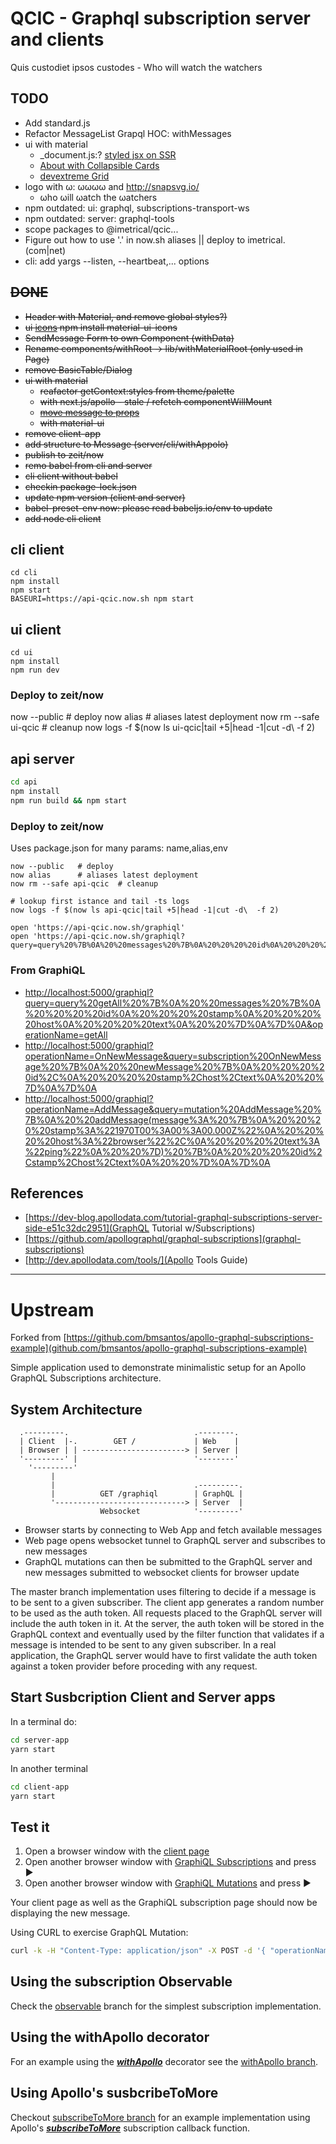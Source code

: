# QCIC - Graphql subscription server and clients

Quis custodiet ipsos custodes - Who will watch the watchers

## TODO

- Add standard.js
- Refactor MessageList Grapql HOC: withMessages
- ui with material
  - _document.js:? [styled jsx on SSR](https://github.com/zeit/styled-jsx#server-side-rendering)
  - [About with Collapsible Cards](https://material-ui-next.com/demos/cards/)
  - [devextreme Grid](https://devexpress.github.io/devextreme-reactive/react/grid/)
- logo with ω: ωωωω and http://snapsvg.io/
  - ωho ωill ωatch the ωatchers
- npm outdated: ui: graphql, subscriptions-transport-ws
- npm outdated: server: graphql-tools
- scope packages to @imetrical/qcic...
- Figure out how to use '.' in now.sh aliases || deploy to imetrical.(com|net)
- cli: add yargs --listen, --heartbeat,... options

##  ~~DONE~~
- ~~Header with Material, and remove global styles?)~~
- ~~ui [icons](https://material-ui-next.com/getting-started/installation/) npm install material-ui-icons~~
- ~~SendMessage Form to own Component (withData)~~
- ~~Rename components/withRoot -> lib/withMaterialRoot (only used in Page)~~
- ~~remove BasicTable/Dialog~~
- ~~ui with material~~
  - ~~reafactor getContext:styles from theme/palette~~
  - ~~with next.js/apollo - stale / refetch componentWillMount~~
  - ~~[move message to props](http://dev.apollodata.com/react/subscriptions.html#subscribe-to-more)~~
  - ~~with material-ui~~
- ~~remove client-app~~
- ~~add structure to Message (server/cli/withAppolo)~~
- ~~publish to zeit/now~~
- ~~remo babel from cli and server~~
- ~~cli client without babel~~
- ~~checkin package-lock.json~~
- ~~update npm version (client and server)~~
- ~~babel-preset-env now: please read babeljs.io/env to update~~
- ~~add node cli client~~

## cli client
```
cd cli
npm install
npm start
BASEURI=https://api-qcic.now.sh npm start
```

## ui client
```
cd ui
npm install
npm run dev
```
### Deploy to zeit/now
now --public   # deploy
now alias      # aliases latest deployment
now rm --safe ui-qcic  # cleanup
now logs -f $(now ls ui-qcic|tail +5|head -1|cut -d\  -f 2)

## api server
```bash
cd api
npm install
npm run build && npm start
```

### Deploy to zeit/now
Uses package.json for many params: name,alias,env
```
now --public   # deploy
now alias      # aliases latest deployment
now rm --safe api-qcic  # cleanup

# lookup first istance and tail -ts logs
now logs -f $(now ls api-qcic|tail +5|head -1|cut -d\  -f 2)

open 'https://api-qcic.now.sh/graphiql'
open 'https://api-qcic.now.sh/graphiql?query=query%20%7B%0A%20%20messages%20%7B%0A%20%20%20%20id%0A%20%20%20%20stamp%0A%20%20%20%20host%0A%20%20%20%20text%0A%20%20%7D%0A%7D%0A'
```

### From GraphiQL
- [http://localhost:5000/graphiql?query=query%20getAll%20%7B%0A%20%20messages%20%7B%0A%20%20%20%20id%0A%20%20%20%20stamp%0A%20%20%20%20host%0A%20%20%20%20text%0A%20%20%7D%0A%7D%0A&operationName=getAll](Query)
- [http://localhost:5000/graphiql?operationName=OnNewMessage&query=subscription%20OnNewMessage%20%7B%0A%20%20newMessage%20%7B%0A%20%20%20%20id%2C%0A%20%20%20%20stamp%2Chost%2Ctext%0A%20%20%7D%0A%7D%0A](Subscribe)
- [http://localhost:5000/graphiql?operationName=AddMessage&query=mutation%20AddMessage%20%7B%0A%20%20addMessage(message%3A%20%7B%0A%20%20%20%20stamp%3A%221970T00%3A00%3A00.000Z%22%0A%20%20%20%20host%3A%22browser%22%2C%0A%20%20%20%20text%3A%22ping%22%0A%20%20%7D)%20%7B%0A%20%20%20%20id%2Cstamp%2Chost%2Ctext%0A%20%20%7D%0A%7D%0A](Mutate)

## References
- [https://dev-blog.apollodata.com/tutorial-graphql-subscriptions-server-side-e51c32dc2951](GraphQL Tutorial w/Subscriptions)
- [https://github.com/apollographql/graphql-subscriptions](graphql-subscriptions)
- [http://dev.apollodata.com/tools/](Apollo Tools Guide)

-----------------------
# Upstream
Forked from [https://github.com/bmsantos/apollo-graphql-subscriptions-example](github.com/bmsantos/apollo-graphql-subscriptions-example)

Simple application used to demonstrate minimalistic setup for an Apollo GraphQL Subscriptions architecture.

## System Architecture

```text
  .---------.                            .--------.
  | Client  |-.        GET /             | Web    |
  | Browser | | -----------------------> | Server |
  '---------' |                          '--------'
    '---------'
         |
         |                               .---------.
         |          GET /graphiql        | GraphQL |
         '-----------------------------> | Server  |
                    Websocket            '---------'
```

 * Browser starts by connecting to Web App and fetch available messages
 * Web page opens websocket tunnel to GraphQL server and subscribes to new messages
 * GraphQL mutations can then be submitted to the GraphQL server and new messages submitted to websocket clients for browser update

The master branch implementation uses filtering to decide if a message is to be sent to a given subscriber. The client app generates a random number to be used as the auth token. All requests placed to the GraphQL server will include the auth token in it. At the server, the auth token will be stored in the GraphQL context and eventually used by the filter function that validates if a message is intended to be sent to any given subscriber. In a real application, the GraphQL server would have to first validate the auth token against a token provider before proceding with any request. 


## Start Susbcription Client and Server apps

In a terminal do:

```bash
cd server-app
yarn start
```

In another terminal

```bash
cd client-app
yarn start
```

## Test it

1. Open a browser window with the [client page](http://localhost:3000)
1. Open another browser window with [GraphiQL Subscriptions](http://localhost:5000/graphiql?operationName=OnNewMessage&query=subscription+OnNewMessage+%7B%0A++newMessage(userId%3A+123)%0A%7D) and press ►
1. Open another browser window with [GraphiQL Mutations](http://localhost:5000/graphiql?operationName=AddMessage&query=mutation+AddMessage%28%24message%3A+String%21%2C+%24broadcast%3A+Boolean%21%29+%7B%0A+addMessage%28message%3A+%24message%2C+broadcast%3A+%24broadcast%29%0A%7D&variables=%7B%0A+%22message%22%3A+%22Kombucha%22%2C%0A+%22broadcast%22%3A+true%0A%7D) and press ►


Your client page as well as the GraphiQL subscription page should now be displaying the new message.

Using CURL to exercise GraphQL Mutation:
```bash
curl -k -H "Content-Type: application/json" -X POST -d '{ "operationName": null, "query": "mutation AddMessage { addMessage(message: \"My CURL message\", broadcast: false) }", "variables": "{}" }' http://localhost:5060/graphql
```

## Using the subscription Observable

Check the [observable](https://github.com/bmsantos/apollo-graphql-subscriptions-example/tree/observable) branch for the simplest subscription implementation.


## Using the withApollo decorator

For an example using the [***withApollo***](http://dev.apollodata.com/react/higher-order-components.html#withApollo) decorator see the [withApollo branch](https://github.com/bmsantos/apollo-graphql-subscriptions-example/tree/withApollo).


## Using Apollo's susbcribeToMore

Checkout [subscribeToMore branch](https://github.com/bmsantos/apollo-graphql-subscriptions-example/tree/subscribeToMore) for an example implementation using Apollo's [***subscribeToMore***](http://dev.apollodata.com/react/subscriptions.html#subscribe-to-more) subscription callback function.
